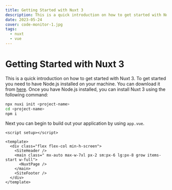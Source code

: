 ```yaml
---
title: Getting Started with Nuxt 3
description: This is a quick introduction on how to get started with Nuxt 3.
date: 2023-05-24
cover: code-monitor-1.jpg
tags:
  - nuxt
  - vue
---
```


# Getting Started with Nuxt 3

This is a quick introduction on how to get started with Nuxt 3. To get started you need to have Node.js installed on your machine. You can download it from [here](https://nodejs.org/en/download/). Once you have Node.js installed, you can install Nuxt 3 using the following command:

```bash
npx nuxi init <project-name>
cd <project-name>
npm i
```

Next you can begin to build out your application by using `app.vue`.

```vue
<script setup></script>

<template>
  <div class="flex flex-col min-h-screen">
    <SiteHeader />
    <main class=" mx-auto max-w-7xl px-2 sm:px-6 lg:px-8 grow items-start w-full">
      <NuxtPage />
    </main>
    <SiteFooter />
  </div>
</template>
```